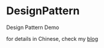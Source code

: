 # DesignPattern
Design Pattern Demo

for details in Chinese, check my [blog](http://www.jianshu.com/p/047c48923854)
